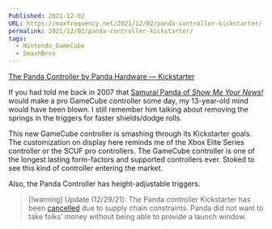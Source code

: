 ```yaml
---
Published: 2021-12-02
URL: https://maxfrequency.net/2021/12/02/panda-controller-kickstarter/
permalink: 2021/12/02/panda-controller-kickstarter/
tags:
  - Nintendo_GameCube
  - SmashBros
---
```

[The Panda Controller by Panda Hardware — Kickstarter](https://www.kickstarter.com/projects/pandahardware/the-panda-controller)

If you had told me back in 2007 that [Samurai Panda of *Show Me Your News!*](https://www.ssbwiki.com/Show_Me_Your_News) would make a pro GameCube controller some day, my 13-year-old mind would have been blown. I still remember him talking about removing the springs in the triggers for faster shields/dodge rolls.

This new GameCube controller is smashing through its Kickstarter goals. The customization on display here reminds me of the Xbox Elite Series controller or the SCUF pro controllers. The GameCube controller is one of the longest lasting form-factors and supported controllers ever. Stoked to see this kind of controller entering the market.

Also, the Panda Controller has height-adjustable triggers.

> [!warning] Update (12/29/21): 
> The Panda controller Kickstarter has been [cancelled](https://www.panda.gg/news/ks-update) due to supply chain constraints. Panda did not want to take folks’ money without being able to provide a launch window.